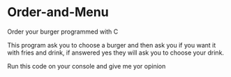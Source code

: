 # Order-and-Menu
Order your burger programmed with C


This program ask you to choose a burger and then ask you if you want it with fries and drink, if answered yes they will ask you to choose your drink.

Run this code on your console and  give me yor opinion
